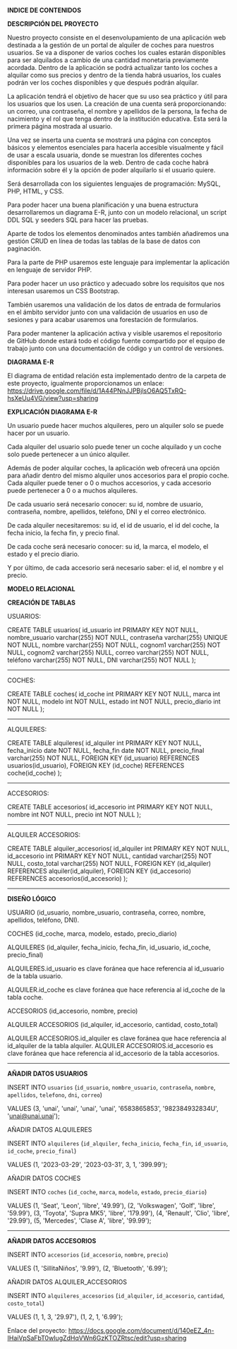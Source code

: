 **INDICE DE CONTENIDOS**

**DESCRIPCIÓN DEL PROYECTO**

Nuestro proyecto consiste en el desenvolupamiento de una aplicación web destinada a la gestión de un portal de alquiler de coches para nuestros usuarios. Se va a disponer de varios coches los cuales estarán disponibles para ser alquilados a cambio de una cantidad monetaria previamente acordada. Dentro de la aplicación se podrá actualizar tanto los coches a alquilar como sus precios y dentro de la tienda habrá usuarios, los cuales podrán ver los coches disponibles y que después podrán alquilar. 

La aplicación tendrá el objetivo de hacer que su uso sea práctico y útil para los usuarios que los usen. La creación de una cuenta será proporcionando: un correo, una contraseña, el nombre y apellidos de la persona, la fecha de nacimiento y el rol que tenga dentro de la institución educativa. Esta será la primera página mostrada al usuario.

Una vez se inserta una cuenta se mostrará una página con conceptos básicos y elementos esenciales para hacerla accesible visualmente y fácil de usar a escala usuaria, donde se muestran los diferentes coches disponibles para los usuarios de la web. Dentro de cada coche habrá información sobre él y la opción de poder alquilarlo si el usuario quiere.

Será desarrollada con los siguientes lenguajes de programación: MySQL, PHP, HTML, y CSS.

Para poder hacer una buena planificación y una buena estructura desarrollaremos un diagrama E-R, junto con un modelo relacional, un script DDL SQL y seeders SQL para hacer las pruebas.

Aparte de todos los elementos denominados antes también añadiremos una gestión CRUD en línea de todas las tablas de la base de datos con paginación.

Para la parte de PHP usaremos este lenguaje para implementar la aplicación en lenguaje de servidor PHP.

Para poder hacer un uso práctico y adecuado sobre los requisitos que nos interesan usaremos un CSS Bootstrap.

También usaremos una validación de los datos de entrada de formularios en el ámbito servidor junto con una validación de usuarios en uso de sesiones y para acabar usaremos una forestación de formularios.

Para poder mantener la aplicación activa y visible usaremos el repositorio de GitHub donde estará todo el código fuente compartido por el equipo de trabajo junto con una documentación de código y un control de versiones.

**DIAGRAMA E-R**

El diagrama de entidad relación esta implementado dentro de la carpeta de este proyecto, igualmente proporcionamos un enlace: https://drive.google.com/file/d/1A44PNnJJPBjlsO6AQ5TxRQ-hsXeUu4VG/view?usp=sharing

**EXPLICACIÓN DIAGRAMA E-R**

Un usuario puede hacer muchos alquileres, pero un alquiler solo se puede hacer por un usuario.

Cada alquiler del usuario solo puede tener un coche alquilado y un coche solo puede pertenecer a un único alquiler.
 
Además de poder alquilar coches, la aplicación web ofrecerá una opción para añadir dentro del mismo alquiler unos accesorios para el propio coche. Cada alquiler puede tener o 0 o muchos accesorios, y cada accesorio puede pertenecer a 0 o a muchos alquileres.

De cada usuario será necesario conocer: su id, nombre de usuario, contraseña, nombre, apellidos, teléfono, DNI y el correo electrónico.

De cada alquiler necesitaremos: su id, el id de usuario, el id del coche, la fecha inicio, la fecha fin, y precio final.

De cada coche será necesario conocer: su id, la marca, el modelo, el estado y el precio diario.

Y por último, de cada accesorio será necesario saber: el id, el nombre y el precio.

**MODELO RELACIONAL**

**CREACIÓN DE TABLAS**

USUARIOS:

CREATE TABLE usuarios(
id_usuario int PRIMARY KEY NOT NULL,
nombre_usuario varchar(255) NOT NULL,
contraseña varchar(255) UNIQUE NOT NULL,
nombre varchar(255) NOT NULL,
cognom1 varchar(255) NOT NULL,
cognom2 varchar(255) NULL,
correo varchar(255) NOT NULL,
teléfono varchar(255) NOT NULL,
DNI varchar(255) NOT NULL
);

-------------------------------------------------------------------------

COCHES: 

CREATE TABLE coches(
id_coche int PRIMARY KEY NOT NULL,
marca int NOT NULL,
modelo int NOT NULL,
estado int NOT NULL,
precio_diario int NOT NULL
);

-------------------------------------------------------------------------

ALQUILERES:

CREATE TABLE alquileres(
id_alquiler int PRIMARY KEY NOT NULL,
fecha_inicio date NOT NULL,
fecha_fin date NOT NULL,
precio_final varchar(255) NOT NULL,
FOREIGN KEY (id_usuario) REFERENCES usuarios(id_usuario),
FOREIGN KEY (id_coche) REFERENCES coche(id_coche)
);

-------------------------------------------------------------------------

ACCESORIOS:

CREATE TABLE accesorios(
id_accesorio int PRIMARY KEY NOT NULL,
nombre int NOT NULL,
precio int NOT NULL
);

-------------------------------------------------------------------------

ALQUILER ACCESORIOS:

CREATE TABLE alquiler_accesorios(
id_alquiler int PRIMARY KEY NOT NULL,
id_accesorio int PRIMARY KEY NOT NULL,
cantidad varchar(255) NOT NULL,
costo_total varchar(255) NOT NULL,
FOREIGN KEY (id_alquiler) REFERENCES alquiler(id_alquiler),
FOREIGN KEY (id_accesorio) REFERENCES accesorios(id_accesorio)
);

-------------------------------------------------------------------------

**DISEÑO LÓGICO**

USUARIO (id_usuario, nombre_usuario, contraseña, correo, nombre, apellidos, teléfono, DNI).

COCHES (id_coche, marca, modelo, estado, precio_diario)

ALQUILERES (id_alquiler, fecha_inicio, fecha_fin, id_usuario, id_coche, precio_final)

ALQUILERES.id_usuario es clave foránea que hace referencia al id_usuario de la tabla usuario.

ALQUILER.id_coche es clave foránea que hace referencia al id_coche de la tabla coche.

ACCESORIOS (id_accesorio, nombre, precio)

ALQUILER ACCESORIOS (id_alquiler, id_accesorio, cantidad, costo_total)

ALQUILER ACCESORIOS.id_alquiler es clave foránea que hace referencia al id_alquiler de la tabla alquiler.
ALQUILER ACCESORIOS.id_accesorio es clave foránea que hace referencia al id_accesorio de la tabla accesorios.

-------------------------------------------------------------------------

**AÑADIR DATOS USUARIOS**

INSERT INTO `usuarios` (`id_usuario`, `nombre_usuario`, `contraseña`, `nombre`, `apellidos`, `telefono`, `dni`, `correo`) 

VALUES (3, 'unai', 'unai', 'unai', 'unai', '6583865853', '982384932834U', 'unai@unai.unai');

AÑADIR DATOS ALQUILERES

INSERT INTO `alquileres` (`id_alquiler`, `fecha_inicio`, `fecha_fin`, `id_usuario`, `id_coche`, `precio_final`) 

VALUES (1, '2023-03-29', '2023-03-31', 3, 1, '399.99');

AÑADIR DATOS COCHES

INSERT INTO `coches` (`id_coche`, `marca`, `modelo`, `estado`, `precio_diario`) 

VALUES (1, 'Seat', 'Leon', 'libre', '49.99'), (2, 'Volkswagen', 'Golf', 'libre', '59.99'), 
(3, 'Toyota', 'Supra MK5', 'libre', '179.99'), (4, 'Renault', 'Clio', 'libre', '29.99'),
(5, 'Mercedes', 'Clase A', 'libre', '99.99');

-------------------------------------------------------------------------

**AÑADIR DATOS ACCESORIOS**

INSERT INTO `accesorios` (`id_accesorio`, `nombre`, `precio`) 

VALUES (1, 'SillitaNiños', '9.99'), (2, 'Bluetooth', '6.99');

AÑADIR DATOS ALQUILER_ACCESORIOS

INSERT INTO `alquileres_accesorios` (`id_alquiler`, `id_accesorio`, `cantidad`, `costo_total`) 

VALUES (1, 1, 3, '29.97'), (1, 2, 1, '6.99');

Enlace del proyecto: https://docs.google.com/document/d/140eEZ_4n-IHaiVpSaFbT0wIugZdHqVWn6GzKTOZRtsc/edit?usp=sharing

